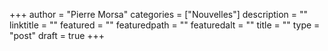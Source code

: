 +++
author       = "Pierre Morsa"
categories   = ["Nouvelles"]
description  = ""
linktitle    = ""
featured     = ""
featuredpath = ""
featuredalt  = ""
title        = ""
type         = "post"
draft        = true
+++

